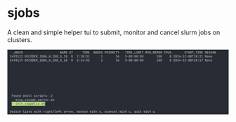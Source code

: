 # sjobs

A clean and simple helper tui to submit, monitor and cancel slurm jobs on
clusters.

![sjobs](image.png)
